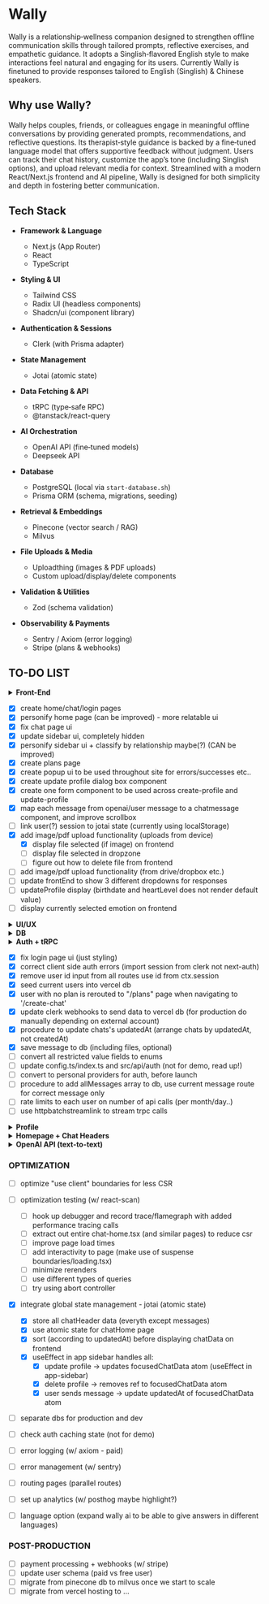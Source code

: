 # Wally

Wally is a relationship‑wellness companion designed to strengthen offline communication skills through tailored prompts, reflective exercises, and empathetic guidance. It adopts a Singlish‑flavored English style to make interactions feel natural and engaging for its users. Currently Wally is finetuned to provide responses tailored to English (Singlish) & Chinese speakers.

## Why use Wally?

Wally helps couples, friends, or colleagues engage in meaningful offline conversations by providing generated prompts, recommendations, and reflective questions. Its therapist‑style guidance is backed by a fine‑tuned language model that offers supportive feedback without judgment. Users can track their chat history, customize the app’s tone (including Singlish options), and upload relevant media for context. Streamlined with a modern React/Next.js frontend and AI pipeline, Wally is designed for both simplicity and depth in fostering better communication.

## Tech Stack

- **Framework & Language**

  - Next.js (App Router)
  - React
  - TypeScript

- **Styling & UI**

  - Tailwind CSS
  - Radix UI (headless components)
  - Shadcn/ui (component library)

- **Authentication & Sessions**

  - Clerk (with Prisma adapter)

- **State Management**

  - Jotai (atomic state)

- **Data Fetching & API**

  - tRPC (type‑safe RPC)
  - @tanstack/react-query

- **AI Orchestration**

  - OpenAI API (fine‑tuned models)
  - Deepseek API

- **Database**

  - PostgreSQL (local via `start-database.sh`)
  - Prisma ORM (schema, migrations, seeding)

- **Retrieval & Embeddings**

  - Pinecone (vector search / RAG)
  - Milvus

- **File Uploads & Media**

  - Uploadthing (images & PDF uploads)
  - Custom upload/display/delete components

- **Validation & Utilities**

  - Zod (schema validation)

- **Observability & Payments**

  - Sentry / Axiom (error logging)
  - Stripe (plans & webhooks)

## TO-DO LIST

<details>
  <summary><strong>Front-End</strong><summary>

- [x] create home/chat/login pages
- [x] personify home page (can be improved) - more relatable ui
- [x] fix chat page ui
- [x] update sidebar ui, completely hidden
- [x] personify sidebar ui + classify by relationship maybe(?) (CAN be improved)
- [x] create plans page
- [x] create popup ui to be used throughout site for errors/successes etc..
- [x] create update profile dialog box component
- [x] create one form component to be used across create-profile and update-profile
- [x] map each message from openai/user message to a chatmessage component, and improve scrollbox
- [ ] link user(?) session to jotai state (currently using localStorage)
- [x] add image/pdf upload functionality (uploads from device)
  - [x] display file selected (if image) on frontend
  - [ ] display file selected in dropzone
  - [ ] figure out how to delete file from frontend
- [ ] add image/pdf upload functionality (from drive/dropbox etc.)
- [ ] update frontEnd to show 3 different dropdowns for responses
- [ ] updateProfile display (birthdate and heartLevel does not render default value)
- [ ] display currently selected emotion on frontend

</details>

<details>
  <summary><strong>UI/UX</strong></summary>

- [ ] make sure ui for all pages is exactly 100vh
- [ ] fix create-chat page ui (languages currently greyed out)
- [ ] make sure scroll area in chat page sticks to the bottom
- [ ] chat area has a down button to scroll down
- [ ] make ui mobile friendly (mainly sidebar)

</details>

<details>
  <summary><strong>DB</strong></summary>

- [x] create schema for necessary wally components
- [x] update schema to hold messages array + correct message
- [x] update schema to hold file[]
- [x] create file model for OpenAI Attachments

</details>

<details>
  <summary><strong>Auth + tRPC</strong><summary>

- [x] fix login page ui (just styling)
- [x] correct client side auth errors (import session from clerk not next-auth)
- [x] remove user id input from all routes use id from ctx.session
- [x] seed current users into vercel db
- [x] user with no plan is rerouted to "/plans" page when navigating to '/create-chat'
- [x] update clerk webhooks to send data to vercel db (for production do manually depending on external account)
- [x] procedure to update chats's updatedAt (arrange chats by updatedAt, not createdAt)
- [x] save message to db (including files, optional)
- [ ] convert all restricted value fields to enums
- [ ] update config.ts/index.ts and src/api/auth (not for demo, read up!)
- [ ] convert to personal providers for auth, before launch
- [ ] procedure to add allMessages array to db, use current message route for correct message only
- [ ] rate limits to each user on number of api calls (per month/day..)
- [ ] use httpbatchstreamlink to stream trpc calls

</details>

<details>
  <summary><strong>Profile</strong></summary>

- [x] customised user settings page (optional)
- [x] chat/profile configuration button and popup
- [x] route to new chat page when profile is created
- [x] create updateProfile route, only updates necessary info
- [x] delete chat functionality + add to frontend

</details>

<details>
  <summary><strong>Homepage + Chat Headers</strong></summary>

- [x] test chatHeaders routes
- [x] figure out best routing conventions
- [x] route createChat to new page with the chat once complete
- [x] create chat scrollbox

</details>

<details>
  <summary><strong>OpenAI API (text-to-text)</strong></summary>

- [x] system prompt optimization (can still be improved)
- [x] write sendMessage route
- [x] test sendMessage call to openAI and check response
- [x] stream ai responses
- [x] queries messages are added to the Messages object to send to OpenAI
- [x] add function to stop request, and retry on error
- [x] structure response object so that we can personalize output
- [x] able to send image/pdf upload capabilities
- [ ] implement RAG (data flow issues) + Pinecone
- [ ] indiv pinecone namespace for each user -> id prefixes for each profile
- [ ] return multiple responses to user before beta release
- [ ] add error handling, cancelling & regeneration to UI using vercel SDK
- [x] optimize speed and payload size
- [ ] add context window library and tokenizer, figure out embedding

</details>

### OPTIMIZATION

- [ ] optimize "use client" boundaries for less CSR
- [ ] optimization testing (w/ react-scan)

  - [ ] hook up debugger and record trace/flamegraph with added performance tracing calls
  - [ ] extract out entire chat-home.tsx (and similar pages) to reduce csr
  - [ ] improve page load times
  - [ ] add interactivity to page (make use of suspense boundaries/loading.tsx)
  - [ ] minimize rerenders
  - [ ] use different types of queries
  - [ ] try using abort controller

- [x] integrate global state management - jotai (atomic state)

  - [x] store all chatHeader data (everyth except messages)
  - [x] use atomic state for chatHome page
  - [x] sort (according to updatedAt) before displaying chatData on frontend
  - [x] useEffect in app sidebar handles all:
    - [x] update profile -> updates focusedChatData atom (useEffect in app-sidebar)
    - [x] delete profile -> removes ref to focusedChatData atom
    - [x] user sends message -> update updatedAt of focusedChatData atom

- [ ] separate dbs for production and dev
- [ ] check auth caching state (not for demo)
- [ ] error logging (w/ axiom - paid)
- [ ] error management (w/ sentry)
- [ ] routing pages (parallel routes)
- [ ] set up analytics (w/ posthog maybe highlight?)
- [ ] language option (expand wally ai to be able to give answers in different languages)

### POST-PRODUCTION

- [ ] payment processing + webhooks (w/ stripe)
- [ ] update user schema (paid vs free user)
- [ ] migrate from pinecone db to milvus once we start to scale
- [ ] migrate from vercel hosting to ...
